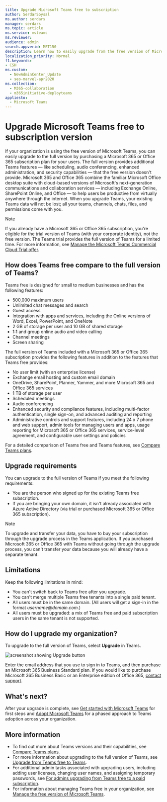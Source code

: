 ```yaml
---
title: Upgrade Microsoft Teams free to subscription
author: SerdarSoysal
ms.author: serdars
manager: serdars
ms.topic: article
ms.service: msteams
ms.reviewer: 
audience: admin
search.appverid: MET150
description: Learn how to easily upgrade from the free version of Microsoft Teams to the full version by purchasing a Microsoft 365 or Office 365 subscription plan for your users.
localization_priority: Normal
f1.keywords:
- CSH
ms.custom: 
  - NewAdminCenter_Update
  - seo-marvel-apr2020
ms.collection: 
  - M365-collaboration
  - m365initiative-deployteams
appliesto: 
  - Microsoft Teams
---
```


# Upgrade Microsoft Teams free to subscription version

If your organization is using the free version of Microsoft Teams, you can easily upgrade to the full version by purchasing a Microsoft 365 or Office 365 subscription plan for your users. The full version provides additional Teams features — like scheduling, audio conferencing, enhanced administration, and security capabilities — that the free version doesn't provide. Microsoft 365 and Office 365 combine the familiar Microsoft Office desktop suite with cloud-based versions of Microsoft's next-generation communications and collaboration services — including Exchange Online, SharePoint Online, and Office — to help users be productive from virtually anywhere through the internet. When you upgrade Teams, your existing Teams data will not be lost; all your teams, channels, chats, files, and permissions come with you. 

> [!NOTE]
> If you already have a Microsoft 365 or Office 365 subscription, you're eligible for the trial version of Teams (with your corporate identity), not the free version. The Teams trial provides the full version of Teams for a limited time. For more information, see [Manage the Microsoft Teams Commercial Cloud Trial offer](./teams-exploratory.md).

## How does Teams free compare to the full version of Teams?

Teams free is designed for small to medium businesses and has the following features:

- 500,000 maximum users
- Unlimited chat messages and search
- Guest access
- Integration with apps and services, including the Online versions of Word, Excel, PowerPoint, and OneNote
- 2 GB of storage per user and 10 GB of shared storage
- 1:1 and group online audio and video calling
- Channel meetings
- Screen sharing

The full version of Teams included with a Microsoft 365 or Office 365 subscription provides the following features in addition to the features that Teams free provides:

- No user limit (with an enterprise license)
- Exchange email hosting and custom email domain
- OneDrive, SharePoint, Planner, Yammer, and more Microsoft 365 and Office 365 services
- 1 TB of storage per user
- Scheduled meetings
- Audio conferencing
- Enhanced security and compliance features, including multi-factor authentication, single sign-on, and advanced auditing and reporting
- Administrative controls and support features, including 24 x 7 phone and web support, admin tools for managing users and apps, usage reporting for Microsoft 365 or Office 365 services, service-level agreement, and configurable user settings and policies

For a detailed comparison of Teams free and Teams features, see [Compare Teams plans](https://products.office.com/microsoft-teams/free).

## Upgrade requirements

You can upgrade to the full version of Teams if you meet the following requirements:

- You are the person who signed up for the existing Teams free subscription.
- If you are bringing your own domain, it isn't already associated with Azure Active Directory (via trial or purchased Microsoft 365 or Office 365 subscription).

> [!NOTE]
> To upgrade and transfer your data, you have to buy your subscription through the upgrade process in the Teams application. If you purchased Microsoft 365 or Office 365 with Teams without going through the upgrade process, you can't transfer your data because you will already have a separate tenant.

## Limitations

Keep the following limitations in mind:

- You can't switch back to Teams free after you upgrade.
- You can't merge multiple Teams free tenants into a single paid tenant.
- All users must be in the same domain. (All users will get a sign-in in the format *username*@*domain.com*.)
- All users must be upgraded: a mix of Teams free and paid subscription users in the same tenant is not supported.

## How do I upgrade my organization?

To upgrade to the full version of Teams, select **Upgrade** in Teams.

![screenshot showing Upgrade button](media/teams-freemium-upgrade-image1.png)

Enter the email address that you use to sign in to Teams, and then purchase an Microsoft 365 Business Standard plan. If you would like to purchase Microsoft 365 Business Basic or an Enterprise edition of Office 365, [contact support](https://portal.office.com/support/altusupport.aspx?app=teamsfreeupgrade).

## What's next?

After your upgrade is complete, see [Get started with Microsoft Teams](get-started-with-teams-quick-start.md) for first steps and [Adopt Microsoft Teams](adopt-microsoft-teams-landing-page.md) for a phased approach to Teams adoption across your organization.

## More information

- To find out more about Teams versions and their capabilities, see [Compare Teams plans](https://products.office.com/microsoft-teams/free).
- For more information about upgrading to the full version of Teams, see [Upgrade from Teams free to Teams](https://support.office.com/article/Upgrade-from-Teams-free-to-Teams-29475bbd-a34f-4175-9b33-d44430f8ad39).
- For additional admin tasks associated with upgrading users, including adding user licenses, changing user names, and assigning temporary passwords, see [For admins upgrading from Teams free to a paid subscription](https://support.office.com/article/for-admins-upgrading-from-teams-free-to-a-paid-subscription-75a95e7f-001e-42d0-a787-ae8b992d5a52).
- For information about managing Teams free in your organization, see [Manage the free version of Microsoft Teams](manage-freemium.md).